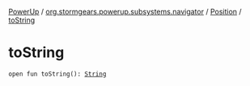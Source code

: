 [PowerUp](../../index.md) / [org.stormgears.powerup.subsystems.navigator](../index.md) / [Position](index.md) / [toString](./to-string.md)

# toString

`open fun toString(): `[`String`](https://kotlinlang.org/api/latest/jvm/stdlib/kotlin/-string/index.html)